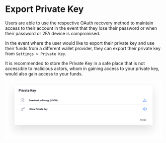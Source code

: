 # Export Private Key

Users are able to use the respective OAuth recovery method to maintain access to their account in the event that they lose their password or when their password or 2FA device is compromised.

In the event where the user would like to export their private key and use their funds from a different wallet provider, they can export their private key from `Settings > Private Key`.

It is recommended to store the Private Key in a safe place that is not accessible to malicious actors, whom in gaining access to your private key, would also gain access to your funds.

![Export private key](../.gitbook/assets/privatekeyexport.png)

